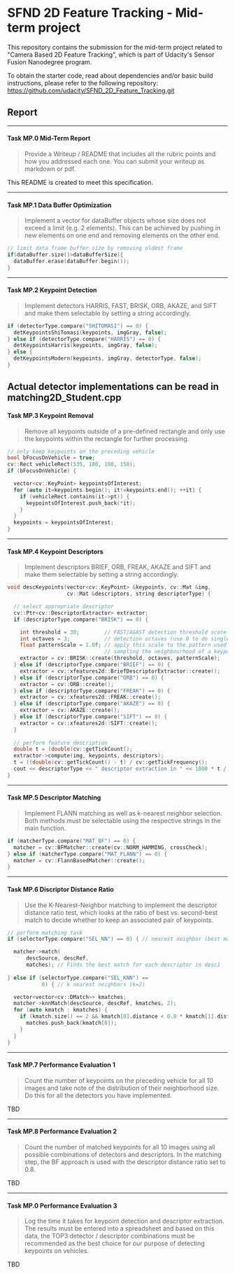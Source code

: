 # SFND 2D Feature Tracking - Mid-term project

This repository contains the submission for the mid-term project related to "Camera Based 2D Feature Tracking", which is part of Udacity's Sensor Fusion Nanodegree program.

To obtain the starter code, read about dependencies and/or basic build instructions, please refer to the following repository:
https://github.com/udacity/SFND_2D_Feature_Tracking.git

## Report

---

#### Task MP.0 Mid-Term Report
> Provide a Writeup / README that includes all the rubric points and how you addressed each one. You can submit your writeup as markdown or pdf.

This README is created to meet this specification.

---

#### Task MP.1 Data Buffer Optimization
> Implement a vector for dataBuffer objects whose size does not exceed a limit (e.g. 2 elements). This can be achieved by pushing in new elements on one end and removing elements on the other end.

```c++
// limit data frame buffer size by removing oldest frame
if(dataBuffer.size()>dataBufferSize){
  dataBuffer.erase(dataBuffer.begin());
}
```
---

#### Task MP.2 Keypoint Detection
> Implement detectors HARRIS, FAST, BRISK, ORB, AKAZE, and SIFT and make them selectable by setting a string accordingly.

```c++
if (detectorType.compare("SHITOMASI") == 0) {
  detKeypointsShiTomasi(keypoints, imgGray, false);
} else if (detectorType.compare("HARRIS") == 0) {
  detKeypointsHarris(keypoints, imgGray, false);
} else {
  detKeypointsModern(keypoints, imgGray, detectorType, false);
}
```
Actual detector implementations can be read in matching2D_Student.cpp
---

#### Task MP.3 Keypoint Removal
> Remove all keypoints outside of a pre-defined rectangle and only use the keypoints within the rectangle for further processing.

```c++
// only keep keypoints on the preceding vehicle
bool bFocusOnVehicle = true;
cv::Rect vehicleRect(535, 180, 180, 150);
if (bFocusOnVehicle) {

  vector<cv::KeyPoint> keypointsOfInterest;
  for (auto it=keypoints.begin(); it!=keypoints.end(); ++it) {
    if (vehicleRect.contains(it->pt)) {
      keypointsOfInterest.push_back(*it);
    }
  }
  keypoints = keypointsOfInterest;
}
```
---

#### Task MP.4 Keypoint Descriptors
> Implement descriptors BRIEF, ORB, FREAK, AKAZE and SIFT and make them selectable by setting a string accordingly.

```c++
void descKeypoints(vector<cv::KeyPoint> &keypoints, cv::Mat &img,
                   cv::Mat &descriptors, string descriptorType) {

  // select appropriate descriptor
  cv::Ptr<cv::DescriptorExtractor> extractor;
  if (descriptorType.compare("BRISK") == 0) {

    int threshold = 30;        // FAST/AGAST detection threshold score.
    int octaves = 3;           // detection octaves (use 0 to do single scale)
    float patternScale = 1.0f; // apply this scale to the pattern used for
                               // sampling the neighbourhood of a keypoint.
    extractor = cv::BRISK::create(threshold, octaves, patternScale);
  } else if (descriptorType.compare("BRIEF") == 0) {
    extractor = cv::xfeatures2d::BriefDescriptorExtractor::create();
  } else if (descriptorType.compare("ORB") == 0) {
    extractor = cv::ORB::create();
  } else if (descriptorType.compare("FREAK") == 0) {
    extractor = cv::xfeatures2d::FREAK::create();
  } else if (descriptorType.compare("AKAZE") == 0) {
    extractor = cv::AKAZE::create();
  } else if (descriptorType.compare("SIFT") == 0) {
    extractor = cv::xfeatures2d::SIFT::create();
  }
    
  // perform feature description
  double t = (double)cv::getTickCount();
  extractor->compute(img, keypoints, descriptors);
  t = ((double)cv::getTickCount() - t) / cv::getTickFrequency();
  cout << descriptorType << " descriptor extraction in " << 1000 * t / 1.0 << " ms" << endl;
}
```
---

#### Task MP.5 Descriptor Matching
> Implement FLANN matching as well as k-nearest neighbor selection. Both methods must be selectable using the respective strings in the main function.

```c++
if (matcherType.compare("MAT_BF") == 0) {
  matcher = cv::BFMatcher::create(cv::NORM_HAMMING, crossCheck);
} else if (matcherType.compare("MAT_FLANN") == 0) {
  matcher = cv::FlannBasedMatcher::create();
}
```
---

#### Task MP.6 Discriptor Distance Ratio
> Use the K-Nearest-Neighbor matching to implement the descriptor distance ratio test, which looks at the ratio of best vs. second-best match to decide whether to keep an associated pair of keypoints.

```c++
// perform matching task
if (selectorType.compare("SEL_NN") == 0) { // nearest neighbor (best match)

  matcher->match(
      descSource, descRef,
      matches); // Finds the best match for each descriptor in desc1
    
} else if (selectorType.compare("SEL_KNN") ==
           0) { // k nearest neighbors (k=2)

  vector<vector<cv::DMatch>> kmatches;
  matcher->knnMatch(descSource, descRef, kmatches, 2);
  for (auto kmatch : kmatches) {
    if (kmatch.size() == 2 && kmatch[0].distance < 0.8 * kmatch[1].distance) {
      matches.push_back(kmatch[0]);
    }
  }
}
```
---

#### Task MP.7 Performance Evaluation 1
> Count the number of keypoints on the preceding vehicle for all 10 images and take note of the distribution of their neighborhood size. Do this for all the detectors you have implemented.

TBD

---

#### Task MP.8 Performance Evaluation 2
> Count the number of matched keypoints for all 10 images using all possible combinations of detectors and descriptors. In the matching step, the BF approach is used with the descriptor distance ratio set to 0.8.

TBD

---

#### Task MP.0 Performance Evaluation 3
> Log the time it takes for keypoint detection and descriptor extraction. The results must be entered into a spreadsheet and based on this data, the TOP3 detector / descriptor combinations must be recommended as the best choice for our purpose of detecting keypoints on vehicles.

TBD
